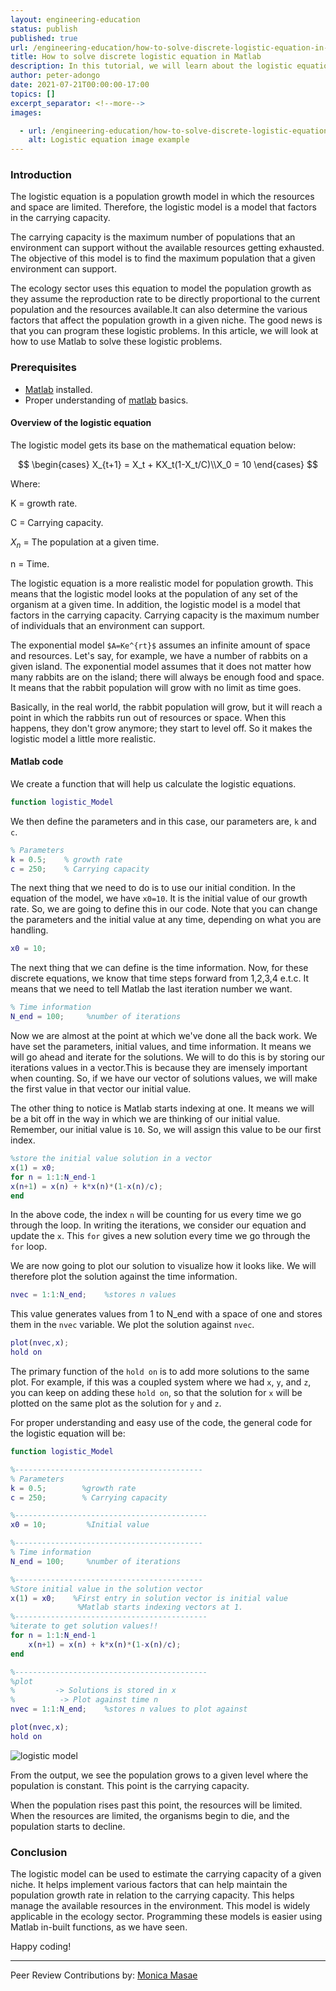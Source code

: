 ```yaml
---
layout: engineering-education
status: publish
published: true
url: /engineering-education/how-to-solve-discrete-logistic-equation-in-matlab
title: How to solve discrete logistic equation in Matlab
description: In this tutorial, we will learn about the logistic equation, and how we can solve them using Matlab.
author: peter-adongo
date: 2021-07-21T00:00:00-17:00
topics: []
excerpt_separator: <!--more-->
images:

  - url: /engineering-education/how-to-solve-discrete-logistic-equation-in-matlab/hero.jpg
    alt: Logistic equation image example
---
```


### Introduction
The logistic equation is a population growth model in which the resources and space are limited. 
Therefore, the logistic model is a model that factors in the carrying capacity.
<!--more-->

The carrying capacity is the maximum number of populations that an environment can support without the available resources getting exhausted. The objective of this model is to find the maximum population that a given environment can support.

The ecology sector uses this equation to model the population growth as they assume the reproduction rate to be directly proportional to the current population and the resources available.It can also determine the various factors that affect the population growth in a given niche. The good news is that you can program these logistic problems. In this article, we will look at how to use Matlab to solve these logistic problems.

### Prerequisites

- [Matlab](https://www.mathworks.com/products/get-matlab.html?s_tid=gn_getml) installed.
- Proper understanding of [matlab](https://www.section.io/engineering-education/getting-started-with-matlab/) basics.

#### Overview of the logistic equation

The logistic model gets its base on the mathematical equation below:

$$
\begin{cases} X_{t+1} = X_t + KX_t(1-X_t/C)\\X_0 = 10 \end{cases}
$$

Where:

K = growth rate.

C = Carrying capacity.

$X_n$ = The population at a given time.

n = Time.

The logistic equation is a more realistic model for population growth. This means that the logistic model looks at the population of any set of the organism at a given time. In addition, the logistic model is a model that factors in the carrying capacity. Carrying capacity is the maximum number of individuals that an environment can support.

The exponential model `$A=Ke^{rt}$` assumes an infinite amount of space and resources. Let's say, for example, we have a number of rabbits on a given island. The exponential model assumes that it does not matter how many rabbits are on the island; there will always be enough food and space. It means that the rabbit population will grow with no limit as time goes.

Basically, in the real world, the rabbit population will grow, but it will reach a point in which the rabbits run out of resources or space. When this happens, they don't grow anymore; they start to level off. So it makes the logistic model a little more realistic.

#### Matlab code

We create a function that will help us calculate the logistic equations. 

```Matlab
function logistic_Model
```

We then define the parameters and in this case, our parameters are, `k` and `c`.  

```matlab
% Parameters
k = 0.5;    % growth rate
c = 250;    % Carrying capacity
```

The next thing that we need to do is to use our initial condition. In the equation of the model, we have `x0=10`. It is the initial value of our growth rate. So, we are going to define this in our code. Note that you can change the parameters and the initial value at any time, depending on what you are handling.

```Matlab
x0 = 10;
```

The next thing that we can define is the time information. Now, for these discrete equations, we know that time steps forward from 1,2,3,4 e.t.c. It means that we need to tell Matlab the last iteration number we want. 

```Matlab
% Time information
N_end = 100;     %number of iterations
```

Now we are almost at the point at which we've done all the back work. We have set the parameters, initial values, and time information. It means we will go ahead and iterate for the solutions. We will to do this is by storing our iterations values in a vector.This is because they are imensely important when counting. So, if we have our vector of solutions values, we will make the first value in that vector our initial value.

The other thing to notice is Matlab starts indexing at one. It means we will be a bit off in the way in which we are thinking of our initial value. Remember, our initial value is `10`. So, we will assign this value to be our first index. 

```matlab
%store the initial value solution in a vector
x(1) = x0;
for n = 1:1:N_end-1
x(n+1) = x(n) + k*x(n)*(1-x(n)/c);
end
```

In the above code, the index `n` will be counting for us every time we go through the loop. In writing the iterations, we consider our equation and update the `x`. This `for` gives a new solution every time we go through the `for` loop.

We are now going to plot our solution to visualize how it looks like. We will therefore plot the solution against the time information.

```Matlab 
nvec = 1:1:N_end;    %stores n values
```

This value generates values from 1 to N_end with a space of one and stores them in the `nvec` variable. We plot the solution against `nvec`.

```Matlab
plot(nvec,x);
hold on
```

The primary function of the `hold on` is to add more solutions to the same plot. For example, if this was a coupled system where we had `x`, `y`, and `z`, you can keep on adding these `hold on`, so that the solution for `x` will be plotted on the same plot as the solution for `y` and `z`.

For proper understanding and easy use of the code, the general code for the logistic equation will be:

```Matlab
function logistic_Model

%------------------------------------------
% Parameters
k = 0.5;        %growth rate
c = 250;        % Carrying capacity

%-------------------------------------------
x0 = 10;         %Initial value

%------------------------------------------
% Time information
N_end = 100;     %number of iterations

%------------------------------------------
%Store initial value in the solution vector
x(1) = x0;    %First entry in solution vector is initial value
               %Matlab starts indexing vectors at 1.
%-------------------------------------------
%iterate to get solution values!!
for n = 1:1:N_end-1
    x(n+1) = x(n) + k*x(n)*(1-x(n)/c);
end

%-------------------------------------------
%plot
%         -> Solutions is stored in x
%          -> Plot against time n
nvec = 1:1:N_end;    %stores n values to plot against

plot(nvec,x);
hold on
```
![logistic model](/engineering-education/how-to-solve-discrete-logistic-equation-in-matlab/logistic_one.png)

From the output, we see the population grows to a given level where the population is constant. This point is the carrying capacity.

When the population rises past this point, the resources will be limited. When the resources are limited, the organisms begin to die, and the population starts to decline.

### Conclusion

The logistic model can be used to estimate the carrying capacity of a given niche. It helps implement various factors that can help maintain the population growth rate in relation to the carrying capacity. This helps manage the available resources in the environment. This model is widely applicable in the ecology sector. Programming these models is easier using Matlab in-built functions, as we have seen.

Happy coding!

---
Peer Review Contributions by: [Monica Masae](/engineering-education/authors/monica-masae/)
